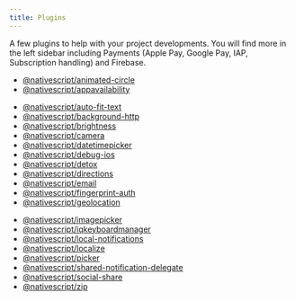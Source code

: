 ```yaml
---
title: Plugins
---
```


A few plugins to help with your project developments. You will find more in the left sidebar including Payments (Apple Pay, Google Pay, IAP, Subscription handling) and Firebase.

- [@nativescript/animated-circle](animated-circle)
- [@nativescript/appavailability](appavailability)
<!-- - [@nativescript/apple-pay](apple-pay) -->
- [@nativescript/auto-fit-text](auto-fit-text)
- [@nativescript/background-http](background-http)
- [@nativescript/brightness](brightness)
- [@nativescript/camera](camera)
- [@nativescript/datetimepicker](datetimepicker)
- [@nativescript/debug-ios](debug-ios)
- [@nativescript/detox](detox)
- [@nativescript/directions](directions)
- [@nativescript/email](email)
- [@nativescript/fingerprint-auth](fingerprint-auth)
- [@nativescript/geolocation](geolocation)
<!-- - [@nativescript/google-pay](google-pay) -->
- [@nativescript/imagepicker](imagepicker)
- [@nativescript/iqkeyboardmanager](iqkeyboardmanager)
- [@nativescript/local-notifications](local-notifications)
- [@nativescript/localize](localize)
- [@nativescript/picker](picker)
- [@nativescript/shared-notification-delegate](shared-notification-delegate)
- [@nativescript/social-share](social-share)
- [@nativescript/zip](zip)
